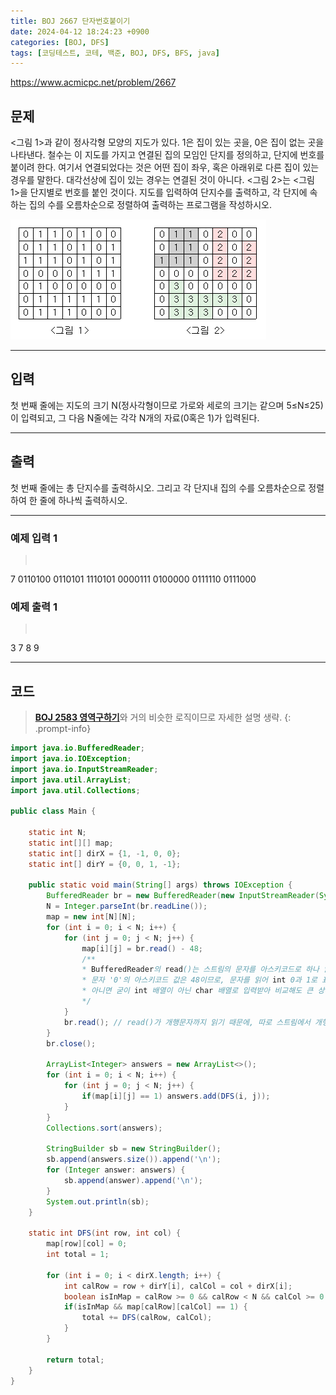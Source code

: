 ```yaml
---
title: BOJ 2667 단자번호붙이기
date: 2024-04-12 18:24:23 +0900
categories: [BOJ, DFS]
tags: [코딩테스트, 코테, 백준, BOJ, DFS, BFS, java]
---
```


<https://www.acmicpc.net/problem/2667>

## 문제
<그림 1>과 같이 정사각형 모양의 지도가 있다. 1은 집이 있는 곳을, 0은 집이 없는 곳을 나타낸다. 철수는 이 지도를 가지고 연결된 집의 모임인 단지를 정의하고, 단지에 번호를 붙이려 한다. 여기서 연결되었다는 것은 어떤 집이 좌우, 혹은 아래위로 다른 집이 있는 경우를 말한다. 대각선상에 집이 있는 경우는 연결된 것이 아니다. <그림 2>는 <그림 1>을 단지별로 번호를 붙인 것이다. 지도를 입력하여 단지수를 출력하고, 각 단지에 속하는 집의 수를 오름차순으로 정렬하여 출력하는 프로그램을 작성하시오.

![](/imgs/단자번호붙이기_1.png)

---
## 입력
첫 번째 줄에는 지도의 크기 N(정사각형이므로 가로와 세로의 크기는 같으며 5≤N≤25)이 입력되고, 그 다음 N줄에는 각각 N개의 자료(0혹은 1)가 입력된다.

---
## 출력
첫 번째 줄에는 총 단지수를 출력하시오. 그리고 각 단지내 집의 수를 오름차순으로 정렬하여 한 줄에 하나씩 출력하시오.

---
### 예제 입력 1
> <pre>
7
0110100
0110101
1110101
0000111
0100000
0111110
0111000
> </pre>

### 예제 출력 1
> <pre>
3
7
8
9
> </pre>

---
## 코드
> [**BOJ 2583 영역구하기**](/posts/BOJ-2583)와 거의 비슷한 로직이므로 자세한 설명 생략.
{: .prompt-info}

```java
import java.io.BufferedReader;
import java.io.IOException;
import java.io.InputStreamReader;
import java.util.ArrayList;
import java.util.Collections;

public class Main {

    static int N;
    static int[][] map;
    static int[] dirX = {1, -1, 0, 0};
    static int[] dirY = {0, 0, 1, -1};

    public static void main(String[] args) throws IOException {
        BufferedReader br = new BufferedReader(new InputStreamReader(System.in));
        N = Integer.parseInt(br.readLine());
        map = new int[N][N];
        for (int i = 0; i < N; i++) {
            for (int j = 0; j < N; j++) {
                map[i][j] = br.read() - 48;
                /**
                * BufferedReader의 read()는 스트림의 문자를 아스키코드로 하나 읽어 int값으로 반환한다.
                * 문자 '0'의 아스키코드 값은 48이므로, 문자를 읽어 int 0과 1로 표현하기 위해서는 read()로 반환받은 값에서 48을 빼주면 된다.
                * 아니면 굳이 int 배열이 아닌 char 배열로 입력받아 비교해도 큰 상관 없다.
                */
            }
            br.read(); // read()가 개행문자까지 읽기 때문에, 따로 스트림에서 개행문자를 제거하기 위함이다.
        }
        br.close();

        ArrayList<Integer> answers = new ArrayList<>();
        for (int i = 0; i < N; i++) {
            for (int j = 0; j < N; j++) {
                if(map[i][j] == 1) answers.add(DFS(i, j));
            }
        }
        Collections.sort(answers);

        StringBuilder sb = new StringBuilder();
        sb.append(answers.size()).append('\n');
        for (Integer answer: answers) {
            sb.append(answer).append('\n');
        }
        System.out.println(sb);
    }

    static int DFS(int row, int col) {
        map[row][col] = 0;
        int total = 1;

        for (int i = 0; i < dirX.length; i++) {
            int calRow = row + dirY[i], calCol = col + dirX[i];
            boolean isInMap = calRow >= 0 && calRow < N && calCol >= 0 && calCol < N;
            if(isInMap && map[calRow][calCol] == 1) {
                total += DFS(calRow, calCol);
            }
        }

        return total;
    }
}
```
